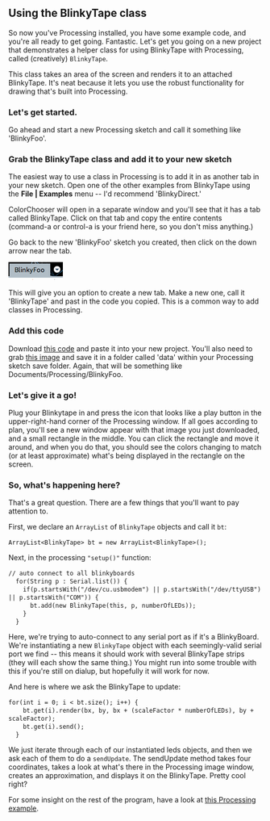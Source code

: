 ## Using the BlinkyTape class
So now you've Processing installed, you have some example code, and you're all ready to get going. Fantastic. Let's get you going on a new project that demonstrates a helper class for using BlinkyTape with Processing, called (creatively) `BlinkyTape`.

This class takes an area of the screen and renders it to an attached BlinkyTape. It's neat because it lets you use the robust functionality for drawing that's built into Processing.

### Let's get started.
Go ahead and start a new Processing sketch and call it something like 'BlinkyFoo'.

### Grab the BlinkyTape class and add it to your new sketch
The easiest way to use a class in Processing is to add it in as another tab in your new sketch. Open one of the other examples from BlinkyTape using the **File | Examples** menu -- I'd recommend 'BlinkyDirect.'

ColorChooser will open in a separate window and you'll see that it has a tab called BlinkyTape. Click on that tab and copy the entire contents (command-a or control-a is your friend here, so you don't miss anything.)

Go back to the new 'BlinkyFoo' sketch you created, then click on the down arrow near the tab.

![Processing Tab Menu](/images/blinkytape/big/BlinkyFoo.png)

This will give you an option to create a new tab. Make a new one, call it 'BlinkyTape' and past in the code you copied. This is a common way to add classes in Processing.

### Add this code
Download [this code](/blinkytape/BlinkyFoo.txt) and paste it into your new project. You'll also need to grab [this image](/images/blinkytape/big/bt.jpg) and save it in a folder called 'data' within your Processing sketch save folder.  Again, that will be something like Documents/Processing/BlinkyFoo.

### Let's give it a go!
Plug your Blinkytape in and press the icon that looks like a play button in the upper-right-hand corner of the Processing window. If all goes according to plan, you'll see a new window appear with that image you just downloaded, and a small rectangle in the middle. You can click the rectangle and move it around, and when you do that, you should see the colors changing to match (or at least approximate) what's being displayed in the rectangle on the screen.

### So, what's happening here?
That's a great question. There are a few things that you'll want to pay attention to.

First, we declare an `ArrayList` of `BlinkyTape` objects and call it `bt`:

	ArrayList<BlinkyTape> bt = new ArrayList<BlinkyTape>();

Next, in the processing `"setup()"` function:

	// auto connect to all blinkyboards
	  for(String p : Serial.list()) {
	    if(p.startsWith("/dev/cu.usbmodem") || p.startsWith("/dev/ttyUSB") || p.startsWith("COM")) {
	      bt.add(new BlinkyTape(this, p, numberOfLEDs));
	    }
	  }

Here, we're trying to auto-connect to any serial port as if it's a BlinkyBoard. We're instantiating a new `BlinkyTape` object with each seemingly-valid serial port we find -- this means it should work with several BlinkyTape strips (they will each show the same thing.) You might run into some trouble with this if you're still on dialup, but hopefully it will work for now.

And here is where we ask the BlinkyTape to update:

	for(int i = 0; i < bt.size(); i++) {
	    bt.get(i).render(bx, by, bx + (scaleFactor * numberOfLEDs), by + scaleFactor);
	    bt.get(i).send();
	  }

We just iterate through each of our instantiated leds objects, and then we ask each of them to do a `sendUpdate`. The sendUpdate method takes four coordinates, takes a look at what's there in the Processing image window, creates an approximation, and displays it on the BlinkyTape. Pretty cool right?

For some insight on the rest of the program, have a look at [this Processing example](http://processing.org/examples/mousefunctions.html).
